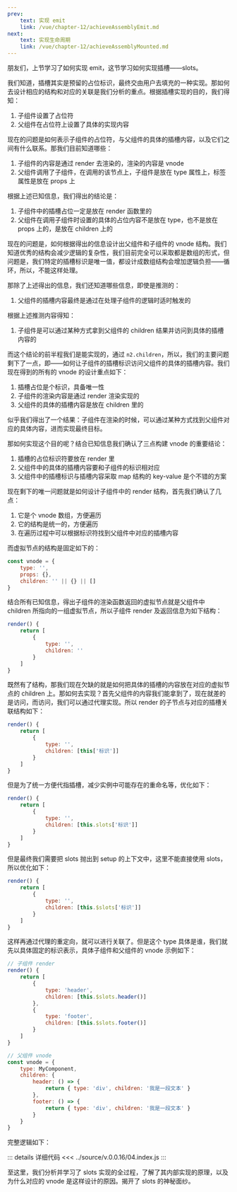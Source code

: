 ```yaml
---
prev:
    text: 实现 emit
    link: /vue/chapter-12/achieveAssemblyEmit.md
next:
    text: 实现生命周期
    link: /vue/chapter-12/achieveAssemblyMounted.md
---
```


朋友们，上节学习了如何实现 emit，这节学习如何实现插槽——slots。

我们知道，插槽其实是预留的占位标识，最终交由用户去填充的一种实现。那如何去设计相应的结构和对应的关联是我们分析的重点。根据插槽实现的目的，我们得知：

1. 子组件设置了占位符
2. 父组件在占位符上设置了具体的实现内容

现在的问题是如何表示子组件的占位符，与父组件的具体的插槽内容，以及它们之间有什么联系。那我们目前知道哪些：

1. 子组件的内容是通过 render 去渲染的，渲染的内容是 vnode
2. 父组件调用了子组件，在调用的该节点上，子组件是放在 type 属性上，标签属性是放在 props 上

根据上述已知信息，我们得出的结论是：

1. 子组件中的插槽占位一定是放在 render 函数里的
2. 父组件在调用子组件时设置的具体的占位内容不是放在 type，也不是放在 props 上的，是放在 children 上的

现在的问题是，如何根据得出的信息设计出父组件和子组件的 vnode 结构。我们知道优秀的结构会减少逻辑的复杂性，我们目前完全可以采取都是数组的形式，但问题是，我们特定的插槽标识是唯一值，都设计成数组结构会增加逻辑负担——循环，所以，不能这样处理。

那除了上述得出的信息，我们还知道哪些信息，即使是推测的：

1. 父组件的插槽内容最终是通过在处理子组件的逻辑时适时触发的

根据上述推测内容得知：

1. 子组件是可以通过某种方式拿到父组件的 children 结果并访问到具体的插槽内容的

而这个结论的前半程我们是能实现的，通过 ```n2.children```，所以，我们的主要问题剩下了一点，即——如何让子组件的插槽标识访问父组件的具体的插槽内容。我们现在得到的所有的 vnode 的设计重点如下：

1. 插槽占位是个标识，具备唯一性
2. 子组件的渲染内容是通过 render 渲染实现的
3. 父组件的具体的插槽内容是放在 children 里的

似乎我们得出了一个结果：子组件在渲染的时候，可以通过某种方式找到父组件对应的具体内容，进而实现最终目标。

那如何实现这个目的呢？结合已知信息我们确认了三点构建 vnode 的重要结论：

1. 插槽的占位标识符要放在 render 里
2. 父组件中的具体的插槽内容要和子组件的标识相对应
3. 父组件中的插槽标识与插槽内容采取 map 结构的 key-value 是个不错的方案

现在剩下的唯一问题就是如何设计子组件中的 render 结构，首先我们确认了几点：

1. 它是个 vnode 数组，方便遍历
2. 它的结构是统一的，方便遍历
3. 在遍历过程中可以根据标识符找到父组件中对应的插槽内容

而虚拟节点的结构是固定如下的：

```js
const vnode = {
    type: '',
    props: {},
    children: '' || {} || []
}
```

结合所有已知信息，得出子组件的渲染函数返回的虚拟节点就是父组件中 children 所指向的一组虚拟节点，所以子组件 render 及返回信息为如下结构：

```js
render() {
    return [
        {
            type: '',
            children: ''
        }
    ]
}
```

既然有了结构，那我们现在欠缺的就是如何把具体的插槽的内容放在对应的虚拟节点的 children 上。那如何去实现？首先父组件的内容我们能拿到了，现在就差的是访问，而访问，我们可以通过代理实现。所以 render 的子节点与对应的插槽关联结构如下：

```js
render() {
    return [
        {
            type: '',
            children: [this['标识']]
        }
    ]
}
```

但是为了统一方便代指插槽，减少实例中可能存在的重命名等，优化如下：

```js
render() {
    return [
        {
            type: '',
            children: [this.slots['标识']]
        }
    ]
}
```

但是最终我们需要把 slots 抛出到 setup 的上下文中，这里不能直接使用 slots，所以优化如下：

```js
render() {
    return [
        {
            type: '',
            children: [this.$slots['标识']]
        }
    ]
}
```

这样再通过代理的重定向，就可以进行关联了。但是这个 type 具体是谁，我们就先以具体固定的标识表示，具体子组件和父组件的 vnode 示例如下：

```js
// 子组件 render
render() {
    return [
        {
            type: 'header',
            children: [this.$slots.header()]
        },
        {
            type: 'footer',
            children: [this.$slots.footer()]
        }
    ]
}

// 父组件 vnode
const vnode = {
    type: MyComponent,
    children: {
        header: () => {
            return { type: 'div', children: '我是一段文本' }
        },
        footer: () => {
            return { type: 'div', children: '我是一段文本' }
        }
    }
}
```

完整逻辑如下：

::: details 详细代码
<<< ../source/v.0.0.16/04.index.js
:::

至这里，我们分析并学习了 slots 实现的全过程，了解了其内部实现的原理，以及为什么对应的 vnode 是这样设计的原因。揭开了 slots 的神秘面纱。